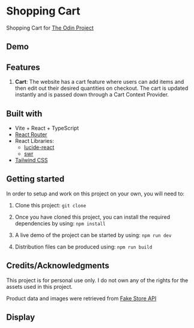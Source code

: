 # Shopping Cart

Shopping Cart for [The Odin Project](https://www.theodinproject.com/)

## Demo

## Features

1. **Cart**: The website has a cart feature where users can add items and then edit out their desired quantities on checkout. The cart is updated instantly and is passed down through a Cart Context Provider.

## Built with

- Vite + React + TypeScript
- [React Router](https://reactrouter.com/en/main)
- React Libraries:
  - [lucide-react](https://lucide.dev/)
  - [swr](https://swr.vercel.app/)
- [Tailwind CSS](https://tailwindcss.com/)

## Getting started

In order to setup and work on this project on your own, you will need to:

1.  Clone this project:
    `git clone `

2.  Once you have cloned this project, you can install the required dependencies by using:
    `npm install`

3.  A live demo of the project can be started by using:
    `npm run dev`

4.  Distribution files can be produced using:
    `npm run build`

## Credits/Acknowledgments

This project is for personal use only. I do not own any of the rights for the assets used in this project.

Product data and images were retrieved from [Fake Store API](https://fakestoreapi.com/)

## Display
